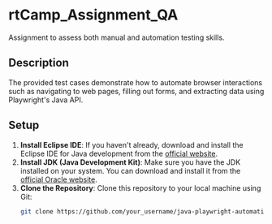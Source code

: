 # rtCamp_Assignment_QA
Assignment to assess both manual and automation testing skills.
## Description

The provided test cases demonstrate how to automate browser interactions such as navigating to web pages, filling out forms, and extracting data using Playwright's Java API.

## Setup

1. **Install Eclipse IDE**: If you haven't already, download and install the Eclipse IDE for Java development from the [official website](https://www.eclipse.org/downloads/packages/release).
2. **Install JDK (Java Development Kit)**: Make sure you have the JDK installed on your system. You can download and install it from the [official Oracle website](https://www.oracle.com/java/technologies/javase-jdk11-downloads.html).
3. **Clone the Repository**: Clone this repository to your local machine using Git:
   ```bash
   git clone https://github.com/your_username/java-playwright-automation.git

